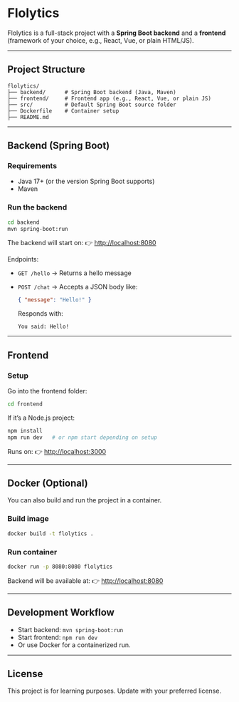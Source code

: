 # Flolytics

Flolytics is a full-stack project with a **Spring Boot backend** and a **frontend** (framework of your choice, e.g., React, Vue, or plain HTML/JS).

---

## Project Structure

```
flolytics/
├── backend/      # Spring Boot backend (Java, Maven)
├── frontend/     # Frontend app (e.g., React, Vue, or plain JS)
├── src/          # Default Spring Boot source folder
├── Dockerfile    # Container setup
├── README.md
```

---

## Backend (Spring Boot)

### Requirements

* Java 17+ (or the version Spring Boot supports)
* Maven

### Run the backend

```bash
cd backend
mvn spring-boot:run
```

The backend will start on:
👉 [http://localhost:8080](http://localhost:8080)

Endpoints:

* `GET /hello` → Returns a hello message
* `POST /chat` → Accepts a JSON body like:

  ```json
  { "message": "Hello!" }
  ```

  Responds with:

  ```
  You said: Hello!
  ```

---

## Frontend

### Setup

Go into the frontend folder:

```bash
cd frontend
```

If it’s a Node.js project:

```bash
npm install
npm run dev   # or npm start depending on setup
```

Runs on:
👉 [http://localhost:3000](http://localhost:3000)

---

## Docker (Optional)

You can also build and run the project in a container.

### Build image

```bash
docker build -t flolytics .
```

### Run container

```bash
docker run -p 8080:8080 flolytics
```

Backend will be available at:
👉 [http://localhost:8080](http://localhost:8080)

---

## Development Workflow

* Start backend: `mvn spring-boot:run`
* Start frontend: `npm run dev`
* Or use Docker for a containerized run.

---

## License

This project is for learning purposes. Update with your preferred license.
